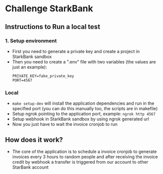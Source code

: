 # Challenge StarkBank

## Instructions to Run a local test

### 1. Setup environment
- First you need to generate a private key and create a project in StarkBank sandbox
- Then you need to create a ".env" file with two variables (the values are just an example):
    ```
    PRIVATE_KEY=fake_private_key
    PORT=4567 
    ```
### Local
- `make setup-dev` will install the application dependencies and run in the specified port (you can do this manually too, the scripts are in makefile)
- Setup ngrok pointing to the application port, example: `ngrok http 4567`
- Setup webhook in StarkBank sandbox by using ngrok generated url
- Now you just have to wait the invoice cronjob to run

## How does it work?
- The core of the application is to schedule a invoice cronjob to generate invoices every 3 hours to random people and after receiving the invoice credit by webhook a transfer is triggered from our account to other StarBank account


